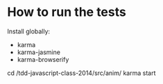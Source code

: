 How to run the tests
====================

Install globally:
* karma
* karma-jasmine
* karma-browserify

cd /tdd-javascript-class-2014/src/anim/
karma start
